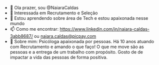- 👋 Ola prazer, sou @NaiaraCaldas
- 👀 Interessada em Recrutamento e Seleção
- 🌱 Estou aprendendo sobre área de Tech e estou apaixonada nesse mundo
- 📫 Como me encontrar: https://www.linkedin.com/in/naiara-caldas-3abb8687/  ou naiara.caldas@picpay.com
- 🖤 Sobre mim: Psicóloga apaixonada por pessoas. Há 10 anos atuando com Recrutamento e amando o que faço! O que me move são as pessoas e a entrega de um trabalho com propósito. Gosto de de impactar a vida das pessoas de forma positiva.
